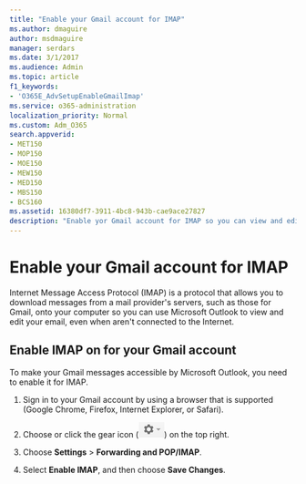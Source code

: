 ```yaml
---
title: "Enable your Gmail account for IMAP"
ms.author: dmaguire
author: msdmaguire
manager: serdars
ms.date: 3/1/2017
ms.audience: Admin
ms.topic: article
f1_keywords:
- 'O365E_AdvSetupEnableGmailImap'
ms.service: o365-administration
localization_priority: Normal
ms.custom: Adm_O365
search.appverid:
- MET150
- MOP150
- MOE150
- MEW150
- MED150
- MBS150
- BCS160
ms.assetid: 16380df7-3911-4bc8-943b-cae9ace27827
description: "Enable yor Gmail account for IMAP so you can view and edit your mail in Microsoft Outlook app."
---
```


# Enable your Gmail account for IMAP

 Internet Message Access Protocol (IMAP) is a protocol that allows you to download messages from a mail provider's servers, such as those for Gmail, onto your computer so you can use Microsoft Outlook to view and edit your email, even when aren't connected to the Internet. 
  
## Enable IMAP on for your Gmail account

To make your Gmail messages accessible by Microsoft Outlook, you need to enable it for IMAP.
  
1. Sign in to your Gmail account by using a browser that is supported (Google Chrome, Firefox, Internet Explorer, or Safari).
    
2. Choose or click the gear icon (![Choose the Gmail gear icon.](media/29b4916c-46b0-494f-9be5-74219cae9806.PNG)) on the top right.
    
3. Choose **Settings** \> **Forwarding and POP/IMAP**. 
    
4. Select **Enable IMAP**, and then choose **Save Changes**.
    


